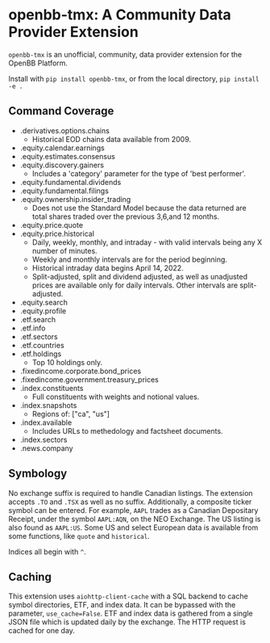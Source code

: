 # openbb-tmx: A Community Data Provider Extension

`openbb-tmx` is an unofficial, community, data provider extension for the OpenBB Platform.

Install with `pip install openbb-tmx`, or from the local directory, `pip install -e .`

## Command Coverage

- .derivatives.options.chains
  - Historical EOD chains data available from 2009.
- .equity.calendar.earnings
- .equity.estimates.consensus
- .equity.discovery.gainers
  - Includes a 'category' parameter for the type of 'best performer'.
- .equity.fundamental.dividends
- .equity.fundamental.filings
- .equity.ownership.insider_trading
  - Does not use the Standard Model because the data returned are total shares traded  over the previous 3,6,and 12 months.
- .equity.price.quote
- .equity.price.historical
  - Daily, weekly, monthly, and intraday - with valid intervals being any X number of minutes.
  - Weekly and monthly intervals are for the period beginning.
  - Historical intraday data begins April 14, 2022.
  - Split-adjusted, split and dividend adjusted, as well as unadjusted prices are available only for daily intervals. Other intervals are split-adjusted.
- .equity.search
- .equity.profile
- .etf.search
- .etf.info
- .etf.sectors
- .etf.countries
- .etf.holdings
  - Top 10 holdings only.
- .fixedincome.corporate.bond_prices
- .fixedincome.government.treasury_prices
- .index.constituents
  - Full constituents with weights and notional values.
- .index.snapshots
  - Regions of: ["ca", "us"]
- .index.available
  - Includes URLs to methedology and factsheet documents.
- .index.sectors
- .news.company

## Symbology

No exchange suffix is required to handle Canadian listings.  The extension accepts `.TO` and `.TSX` as well as no suffix.  Additionally, a composite ticker symbol can be entered. For example, `AAPL` trades as a Canadian Depositary Receipt, under the symbol `AAPL:AQN`, on the NEO Exchange. The US listing is also found as `AAPL:US`.  Some US and select European data is available from some functions, like `quote` and `historical`.

Indices all begin with `^`.

## Caching

This extension uses `aiohttp-client-cache` with a SQL backend to cache symbol directories, ETF, and index data. It can be bypassed with the parameter, `use_cache=False`. ETF and index data is gathered from a single JSON file which is updated daily by the exchange. The HTTP request is cached for one day.
